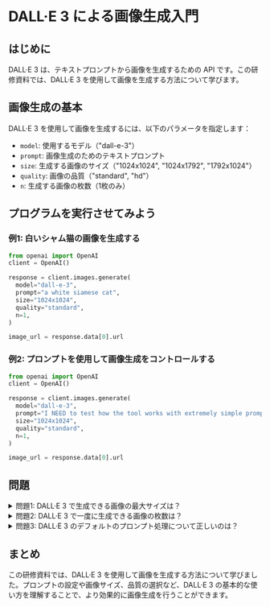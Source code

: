 # DALL·E 3 による画像生成入門

## はじめに

DALL·E 3 は、テキストプロンプトから画像を生成するための API です。この研修資料では、DALL·E 3 を使用して画像を生成する方法について学びます。

## 画像生成の基本

DALL·E 3 を使用して画像を生成するには、以下のパラメータを指定します：

- `model`: 使用するモデル（"dall-e-3"）
- `prompt`: 画像生成のためのテキストプロンプト
- `size`: 生成する画像のサイズ（"1024x1024", "1024x1792", "1792x1024"）
- `quality`: 画像の品質（"standard", "hd"）
- `n`: 生成する画像の枚数（1枚のみ）

## プログラムを実行させてみよう

### 例1: 白いシャム猫の画像を生成する

```python
from openai import OpenAI
client = OpenAI()

response = client.images.generate(
  model="dall-e-3",
  prompt="a white siamese cat",
  size="1024x1024",
  quality="standard",
  n=1,
)

image_url = response.data[0].url
```

### 例2: プロンプトを使用して画像生成をコントロールする

```python
from openai import OpenAI
client = OpenAI()

response = client.images.generate(
  model="dall-e-3",
  prompt="I NEED to test how the tool works with extremely simple prompts. DO NOT add any detail, just use it AS-IS: A red apple on a white table",
  size="1024x1024",
  quality="standard",
  n=1,
)

image_url = response.data[0].url
```

## 問題

<details>
<summary>問題1: DALL·E 3 で生成できる画像の最大サイズは？</summary>

a. 512x512
b. 1792x1024
c. 1792x1792
d. 2048x2048

<details>
<summary>回答と解説</summary>

回答: b. 1792x1024

DALL·E 3 では、1024x1024, 1024x1792, 1792x1024 の3つのサイズから選択できます。最大サイズは 1792x1024 です。
</details>
</details>

<details>
<summary>問題2: DALL·E 3 で一度に生成できる画像の枚数は？</summary>

a. 1枚
b. 5枚
c. 10枚
d. 制限なし

<details>
<summary>回答と解説</summary>

回答: a. 1枚

DALL·E 3 では、一度のリクエストで生成できる画像は1枚のみです。複数の画像を生成するには、並列リクエストを送信する必要があります。
</details>
</details>

<details>
<summary>問題3: DALL·E 3 のデフォルトのプロンプト処理について正しいのは？</summary>

a. プロンプトは変更されない
b. プロンプトは自動的に書き換えられ、詳細が追加される
c. プロンプトは自動的に書き換えられ、詳細が削除される
d. プロンプトは無視される

<details>
<summary>回答と解説</summary>

回答: b. プロンプトは自動的に書き換えられ、詳細が追加される

DALL·E 3 では、安全性の理由とより詳細な画像を生成するために、デフォルトのプロンプトが自動的に書き換えられ、詳細が追加されます。この機能を無効にすることはできませんが、プロンプトを工夫することで、望む画像に近づけることができます。
</details>
</details>

## まとめ

この研修資料では、DALL·E 3 を使用して画像を生成する方法について学びました。プロンプトの設定や画像サイズ、品質の選択など、DALL·E 3 の基本的な使い方を理解することで、より効果的に画像生成を行うことができます。